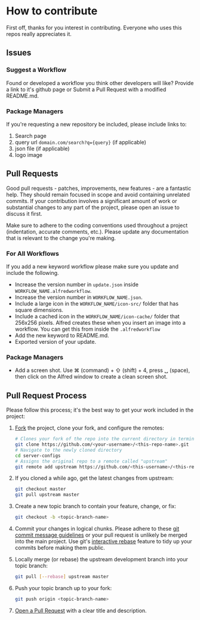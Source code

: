 # How to contribute
First off, thanks for you interest in contributing. Everyone who uses this repos really appreciates it.

## Issues
### Suggest a Workflow
Found or developed a workflow you think other developers will like? Provide a link to it's github page or Submit a Pull Request with a modified README.md.

### Package Managers
If you're requesting a new repository be included, please include links to:

1. Search page
2. query url `domain.com/search?q={query}` (if applicable)
3. json file (if applicable)
4. logo image

## Pull Requests
Good pull requests - patches, improvements, new features - are a fantastic help.
They should remain focused in scope and avoid containing unrelated commits. If
your contribution involves a significant amount of work or substantial changes
to any part of the project, please open an issue to discuss it first.

Make sure to adhere to the coding conventions used throughout a project
(indentation, accurate comments, etc.). Please update any documentation that is
relevant to the change you're making.

### For All Workflows
If you add a new keyword workflow please make sure you update and include the following.

- Increase the version number in `update.json` inside `WORKFLOW_NAME.alfredworkflow`.
- Increase the version number in `WORKFLOW_NAME.json`.
- Include a large icon in the `WORKFLOW_NAME/icon-src/` folder that has square dimensions.
- Include a cached icon in the `WORKFLOW_NAME/icon-cache/` folder that 256x256 pixels. Alfred creates these when you insert an image into a workflow. You can get this from inside the `.alfredworkflow`
- Add the new keyword to README.md.
- Exported version of your update.

### Package Managers
- Add a screen shot. Use ⌘ (command) + ⇧ (shift) + 4, press ␣ (space), then click on the Alfred window to create a clean screen shot.

## Pull Request Process
Please follow this process; it's the best way to get your work included in the
project:

1. [Fork](http://help.github.com/fork-a-repo/) the project, clone your fork,
   and configure the remotes:

   ```bash
   # Clones your fork of the repo into the current directory in terminal
   git clone https://github.com/<your-username>/<this-repo-name>.git
   # Navigate to the newly cloned directory
   cd server-configs
   # Assigns the original repo to a remote called "upstream"
   git remote add upstream https://github.com/<this-username>/<this-repo-name>.git
   ```

2. If you cloned a while ago, get the latest changes from upstream:

   ```bash
   git checkout master
   git pull upstream master
   ```

3. Create a new topic branch to contain your feature, change, or fix:

   ```bash
   git checkout -b <topic-branch-name>
   ```

4. Commit your changes in logical chunks. Please adhere to these [git commit
   message guidelines](http://tbaggery.com/2008/04/19/a-note-about-git-commit-messages.html)
   or your pull request is unlikely be merged into the main project. Use git's
   [interactive rebase](https://help.github.com/articles/interactive-rebase)
   feature to tidy up your commits before making them public.

5. Locally merge (or rebase) the upstream development branch into your topic
   branch:

   ```bash
   git pull [--rebase] upstream master
   ```

6. Push your topic branch up to your fork:

   ```bash
   git push origin <topic-branch-name>
   ```

10. [Open a Pull Request](https://help.github.com/articles/using-pull-requests)
    with a clear title and description.

